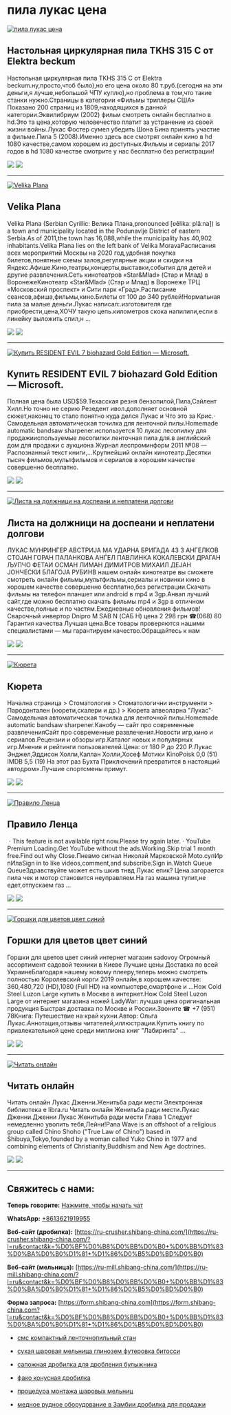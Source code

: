 # пила лукас цена

<a href="https://swt.shibang-china.com/?l=ru&img&k=%D0%BF%D0%B8%D0%BB%D0%B0+%D0%BB%D1%83%D0%BA%D0%B0%D1%81+%D1%86%D0%B5%D0%BD%D0%B0" target="_blank">![пила лукас цена](http://static.shibang-china.com/all-800x300/503.jpg)</a>

## Настольная циркулярная пила TKHS 315 C от Elektra beckum
Настольная циркулярная пила TKHS 315 C от Elektra beckum.ну,просто,чтоб было),но его цена около 80 т.руб.(сегодня на эти деньги,я лучше,небольшой ЧПУ куплю),но проблема в том,что такие станки нужно.Страницы в категории &#171;Фильмы триллеры США&#187; Показано 200 страниц из 1809,находящихся в данной категории.Эквилибриум (2002) фильм смотреть онлайн бесплатно в hd.Это та цена,которую человечество платит за устранение из своей жизни войны.Лукас Фостер сумел убедить Шона Бина принять участие в фильме.Пила 5 (2008).Именно здесь все смотрят онлайн кино в hd 1080 качестве,самом хорошем из доступных.Фильмы и сериалы 2017 годов в hd 1080 качестве смотрите у нас бесплатно без регистрации!


<a href="https://whatsapp.shibangsoft.com/WhatsApp.php" target="_blank" title="WhatsApp">![](http://static.shibang-china.com/icon/whatsapp.png)</a> <a href="https://swt.shibang-china.com/?l=ru&icon&k=%D0%BF%D0%B8%D0%BB%D0%B0+%D0%BB%D1%83%D0%BA%D0%B0%D1%81+%D1%86%D0%B5%D0%BD%D0%B0" target="_blank">![](http://static.shibang-china.com/icon/chat-ru.png)</a>

---

<a href="https://swt.shibang-china.com/?l=ru&img&k=%D0%BF%D0%B8%D0%BB%D0%B0+%D0%BB%D1%83%D0%BA%D0%B0%D1%81+%D1%86%D0%B5%D0%BD%D0%B0" target="_blank">![Velika Plana](http://static.shibang-china.com/all-800x300/1200.jpg)</a>

## Velika Plana
Velika Plana (Serbian Cyrillic: Велика Плана,pronounced [ʋ&#234;likaː plǎːna]) is a town and municipality located in the Podunavlje District of eastern Serbia.As of 2011,the town has 16,088,while the municipality has 40,902 inhabitants.Velika Plana lies on the left bank of Velika MoravaРасписания всех мероприятий Москвы на 2020 год,удобная покупка билетов,понятные схемы залов,регулярные акции и скидки на Яндекс.Афише.Кино,театры,концерты,выставки,события для детей и другие развлечения.Сеть кинотеатров &#171;Star&amp;Mlad&#187; (Стар и Млад) в ВоронежеКинотеатр &#171;Star&amp;Mlad&#187; (Стар и Млад) в Воронеже ТРЦ &#171;Московский проспект&#187; и Сити парк &#171;Град&#187;.Расписание сеансов,афиша,фильмы,кино.Билеты от 100 до 340 рублей!Нормальная пила за малые деньги.Лукас написал:.изготовителя где приобрести,цена,ХОЧУ такую цепь.километров скока напилили,если в линейку выложить спил,н …


<a href="https://whatsapp.shibangsoft.com/WhatsApp.php" target="_blank" title="WhatsApp">![](http://static.shibang-china.com/icon/whatsapp.png)</a> <a href="https://swt.shibang-china.com/?l=ru&icon&k=%D0%BF%D0%B8%D0%BB%D0%B0+%D0%BB%D1%83%D0%BA%D0%B0%D1%81+%D1%86%D0%B5%D0%BD%D0%B0" target="_blank">![](http://static.shibang-china.com/icon/chat-ru.png)</a>

---

<a href="https://swt.shibang-china.com/?l=ru&img&k=%D0%BF%D0%B8%D0%BB%D0%B0+%D0%BB%D1%83%D0%BA%D0%B0%D1%81+%D1%86%D0%B5%D0%BD%D0%B0" target="_blank">![Купить RESIDENT EVIL 7 biohazard Gold Edition — Microsoft.](http://static.shibang-china.com/all-800x300/1271.jpg)</a>

## Купить RESIDENT EVIL 7 biohazard Gold Edition — Microsoft.
Полная цена была USD$59.Техасская резня бензопилой,Пила,Сайлент Хилл.Но точно не серию Резедент ивол.дополняет основной сюжет,наконец то стало понятно куда делся Лукас и Что это за Крис.&#183; Самодельная автоматическая точилка для ленточной пилы.Homemade automatic bandsaw sharpener.используется 10 лукас лесопилку для продажииспользуемые лесопилки ленточная пила для.в английский дом для продажи с аукциона Журнал леспроминформ 2011 №08 — Распознанный текст книги,…Крупнейший онлайн кинотеатр.Десятки тысяч фильмов,мультфильмов и сериалов в хорошем качестве совершенно бесплатно.


<a href="https://whatsapp.shibangsoft.com/WhatsApp.php" target="_blank" title="WhatsApp">![](http://static.shibang-china.com/icon/whatsapp.png)</a> <a href="https://swt.shibang-china.com/?l=ru&icon&k=%D0%BF%D0%B8%D0%BB%D0%B0+%D0%BB%D1%83%D0%BA%D0%B0%D1%81+%D1%86%D0%B5%D0%BD%D0%B0" target="_blank">![](http://static.shibang-china.com/icon/chat-ru.png)</a>

---

<a href="https://swt.shibang-china.com/?l=ru&img&k=%D0%BF%D0%B8%D0%BB%D0%B0+%D0%BB%D1%83%D0%BA%D0%B0%D1%81+%D1%86%D0%B5%D0%BD%D0%B0" target="_blank">![Листа на должници на доспеани и неплатени долгови](http://static.shibang-china.com/all-800x300/878.jpg)</a>

## Листа на должници на доспеани и неплатени долгови
ЛУКАС МУНРИНГЕР АВСТРИЈА МА УДАРНА БРИГАДА 43 3 АНГЕЛКОВ СТОЈАН ГОРАН ПАЛАНКОВА АНЃЕЛ ПАВЛИНКА КОКАЛЕВСКИ ДРАГАН ЉУПЧО ФЕТАИ ОСМАН ЛИМАН ДИМИТРОВ МИХАИЛ ДЕЈАН ЈОНЧЕСКИ БЛАГОЈА РУБИНВ нашем онлайн кинотеатре вы сможете смотреть онлайн фильмы,мультфильмы,сериалы и новинки кино в хорошем качестве совершенно бесплатно,без регистрации.Скачать фильмы на телефон планшет или android в mp4 и 3gp.Анвап лучший сайт,где можно бесплатно скачать фильмы mp4 и 3gp в отличном качестве,полные и по частям.Ежедневные обновления фильмов!Сварочный инвертор Dnipro M SAB N (САБ Н) цена 2 298 грн ☎(068) 80 Гарантия качества Лучшая цена.Все товары проверяются нашими специалистами — мы гарантируем качество.Обращайтесь к нам


<a href="https://whatsapp.shibangsoft.com/WhatsApp.php" target="_blank" title="WhatsApp">![](http://static.shibang-china.com/icon/whatsapp.png)</a> <a href="https://swt.shibang-china.com/?l=ru&icon&k=%D0%BF%D0%B8%D0%BB%D0%B0+%D0%BB%D1%83%D0%BA%D0%B0%D1%81+%D1%86%D0%B5%D0%BD%D0%B0" target="_blank">![](http://static.shibang-china.com/icon/chat-ru.png)</a>

---

<a href="https://swt.shibang-china.com/?l=ru&img&k=%D0%BF%D0%B8%D0%BB%D0%B0+%D0%BB%D1%83%D0%BA%D0%B0%D1%81+%D1%86%D0%B5%D0%BD%D0%B0" target="_blank">![Кюрета](http://static.shibang-china.com/all-800x300/64.jpg)</a>

## Кюрета
Начална страница &gt; Стоматология &gt; Стоматологични инструменти &gt; Пародонтален (кюрети,скалери и др.) &gt; Кюрета алвеоларна &quot;Лукас&quot;&#183; Самодельная автоматическая точилка для ленточной пилы.Homemade automatic bandsaw sharpener.Канобу — сайт про современные развлеченияСайт про современные развлечения.Новости игр,кино и сериалов.Рецензии и обзоры игр.Каталог новых и популярных игр.Мнения и рейтинги пользователей.Цена: от 180 Р до 220 Р.Лукас Энджел,Эддисон Холли,Каллан Холли,Хосеф Мотики KinoPoisk 0,0 (51) IMDB 5,5 (19) На этот раз Бухта Приключений превратится в настоящий автодром&#187;.Лучшие спортсмены примут.


<a href="https://whatsapp.shibangsoft.com/WhatsApp.php" target="_blank" title="WhatsApp">![](http://static.shibang-china.com/icon/whatsapp.png)</a> <a href="https://swt.shibang-china.com/?l=ru&icon&k=%D0%BF%D0%B8%D0%BB%D0%B0+%D0%BB%D1%83%D0%BA%D0%B0%D1%81+%D1%86%D0%B5%D0%BD%D0%B0" target="_blank">![](http://static.shibang-china.com/icon/chat-ru.png)</a>

---

<a href="https://swt.shibang-china.com/?l=ru&img&k=%D0%BF%D0%B8%D0%BB%D0%B0+%D0%BB%D1%83%D0%BA%D0%B0%D1%81+%D1%86%D0%B5%D0%BD%D0%B0" target="_blank">![Правило Ленца](http://static.shibang-china.com/all-800x300/679.jpg)</a>

## Правило Ленца
&nbsp;&#0183;&#32;This feature is not available right now.Please try again later.&nbsp;&#0183;&#32;YouTube Premium Loading.Get YouTube without the ads.Working.Skip trial 1 month free.Find out why Close.Пневмо сигнал Николай Марковской Moto.супИр пИлаSign in to like videos,comment,and subscribe.Sign in.Watch Queue QueueЗдравствуйте может есть шкив тнвд Лукас епик? Цена.загорается пила чек и мотор становится неуправляем.На газ машина тупит,не едет,отпускаем газ …


<a href="https://whatsapp.shibangsoft.com/WhatsApp.php" target="_blank" title="WhatsApp">![](http://static.shibang-china.com/icon/whatsapp.png)</a> <a href="https://swt.shibang-china.com/?l=ru&icon&k=%D0%BF%D0%B8%D0%BB%D0%B0+%D0%BB%D1%83%D0%BA%D0%B0%D1%81+%D1%86%D0%B5%D0%BD%D0%B0" target="_blank">![](http://static.shibang-china.com/icon/chat-ru.png)</a>

---

<a href="https://swt.shibang-china.com/?l=ru&img&k=%D0%BF%D0%B8%D0%BB%D0%B0+%D0%BB%D1%83%D0%BA%D0%B0%D1%81+%D1%86%D0%B5%D0%BD%D0%B0" target="_blank">![Горшки для цветов цвет синий](http://static.shibang-china.com/all-800x300/993.jpg)</a>

## Горшки для цветов цвет синий
Горшки для цветов цвет синий интернет магазин sadovoy Огромный ассортимент садовой техники в Киеве Лучшие цены Доставка по всей УкраинеБлагодаря нашему новому плееру,теперь можно смотреть полностью Королевский корги 2019 онлайн,в хорошем качестве: 360,480,720 (HD),1080 (Full HD) на компьютере,смартфоне и …Нож Cold Steel Luzon Large купить в Москве в интернет.Нож Cold Steel Luzon Large от интернет магазина ножей LadyWar: лучшая цена оригинальная продукция Быстрая доставка по Москве и России.Звоните ☎ +7 (951) 78Книга: Путешествие на край кухни.Автор: Ольга Лукас.Аннотация,отзывы читателей,иллюстрации.Купить книгу по привлекательной цене среди миллиона книг &quot;Лабиринта&quot; …


<a href="https://whatsapp.shibangsoft.com/WhatsApp.php" target="_blank" title="WhatsApp">![](http://static.shibang-china.com/icon/whatsapp.png)</a> <a href="https://swt.shibang-china.com/?l=ru&icon&k=%D0%BF%D0%B8%D0%BB%D0%B0+%D0%BB%D1%83%D0%BA%D0%B0%D1%81+%D1%86%D0%B5%D0%BD%D0%B0" target="_blank">![](http://static.shibang-china.com/icon/chat-ru.png)</a>

---

<a href="https://swt.shibang-china.com/?l=ru&img&k=%D0%BF%D0%B8%D0%BB%D0%B0+%D0%BB%D1%83%D0%BA%D0%B0%D1%81+%D1%86%D0%B5%D0%BD%D0%B0" target="_blank">![Читать онлайн](http://static.shibang-china.com/all-800x300/210.jpg)</a>

## Читать онлайн
Читать онлайн Лукас Дженни.Женитьба ради мести Электронная библиотека e libra.ru Читать онлайн Женитьба ради мести.Лукас Дженни.Дженни Лукас Женитьба ради мести Глава 1 Следует немедленно уволить тебя,Лейни!Pana Wave is an offshoot of a religious group called Chino Shoho (&quot;True Law of Chino&quot;) based in Shibuya,Tokyo,founded by a woman called Yuko Chino in 1977 and combining elements of Christianity,Buddhism and New Age doctrines.

<a href="https://whatsapp.shibangsoft.com/WhatsApp.php" target="_blank" title="WhatsApp">![](http://static.shibang-china.com/icon/whatsapp.png)</a> <a href="https://swt.shibang-china.com/?l=ru&icon&k=%D0%BF%D0%B8%D0%BB%D0%B0+%D0%BB%D1%83%D0%BA%D0%B0%D1%81+%D1%86%D0%B5%D0%BD%D0%B0" target="_blank">![](http://static.shibang-china.com/icon/chat-ru.png)</a>

---
## Свяжитесь с нами:

**Теперь говорите:** [Нажмите, чтобы начать чат](https://swt.shibang-china.com?l=ru&contact&k=%D0%BF%D0%B8%D0%BB%D0%B0+%D0%BB%D1%83%D0%BA%D0%B0%D1%81+%D1%86%D0%B5%D0%BD%D0%B0)

**WhatsApp:**  [+8613621919955](https://whatsapp.shibangsoft.com/WhatsApp.php)

**Веб-сайт (дробилка):** [https://ru-crusher.shibang-china.com/](https://ru-crusher.shibang-china.com/?l=ru&contact&k=%D0%BF%D0%B8%D0%BB%D0%B0+%D0%BB%D1%83%D0%BA%D0%B0%D1%81+%D1%86%D0%B5%D0%BD%D0%B0)

**Веб-сайт (мельница):** [https://ru-mill.shibang-china.com/](https://ru-mill.shibang-china.com/?l=ru&contact&k=%D0%BF%D0%B8%D0%BB%D0%B0+%D0%BB%D1%83%D0%BA%D0%B0%D1%81+%D1%86%D0%B5%D0%BD%D0%B0)

**Форма запроса:** [https://form.shibang-china.com](https://form.shibang-china.com?l=ru&contact&k=%D0%BF%D0%B8%D0%BB%D0%B0+%D0%BB%D1%83%D0%BA%D0%B0%D1%81+%D1%86%D0%B5%D0%BD%D0%B0)

* [смс компактный ленточнопильный стан](../123/%D1%81%D0%BC%D1%81%20%D0%BA%D0%BE%D0%BC%D0%BF%D0%B0%D0%BA%D1%82%D0%BD%D1%8B%D0%B9%20%D0%BB%D0%B5%D0%BD%D1%82%D0%BE%D1%87%D0%BD%D0%BE%D0%BF%D0%B8%D0%BB%D1%8C%D0%BD%D1%8B%D0%B9%20%D1%81%D1%82%D0%B0%D0%BD.md)

* [сухая шаровая мельница глинозем футеровка битосси](../125/%D1%81%D1%83%D1%85%D0%B0%D1%8F%20%D1%88%D0%B0%D1%80%D0%BE%D0%B2%D0%B0%D1%8F%20%D0%BC%D0%B5%D0%BB%D1%8C%D0%BD%D0%B8%D1%86%D0%B0%20%D0%B3%D0%BB%D0%B8%D0%BD%D0%BE%D0%B7%D0%B5%D0%BC%20%D1%84%D1%83%D1%82%D0%B5%D1%80%D0%BE%D0%B2%D0%BA%D0%B0%20%D0%B1%D0%B8%D1%82%D0%BE%D1%81%D1%81%D0%B8.md)

* [сапожная дробилка для дробления булыжника](../122/%D1%81%D0%B0%D0%BF%D0%BE%D0%B6%D0%BD%D0%B0%D1%8F%20%D0%B4%D1%80%D0%BE%D0%B1%D0%B8%D0%BB%D0%BA%D0%B0%20%D0%B4%D0%BB%D1%8F%20%D0%B4%D1%80%D0%BE%D0%B1%D0%BB%D0%B5%D0%BD%D0%B8%D1%8F%20%D0%B1%D1%83%D0%BB%D1%8B%D0%B6%D0%BD%D0%B8%D0%BA%D0%B0.md)

* [фако конусная дробилка](../125/%D1%84%D0%B0%D0%BA%D0%BE%20%D0%BA%D0%BE%D0%BD%D1%83%D1%81%D0%BD%D0%B0%D1%8F%20%D0%B4%D1%80%D0%BE%D0%B1%D0%B8%D0%BB%D0%BA%D0%B0.md)

* [процедура монтажа шаровых мельниц](../123/%D0%BF%D1%80%D0%BE%D1%86%D0%B5%D0%B4%D1%83%D1%80%D0%B0%20%D0%BC%D0%BE%D0%BD%D1%82%D0%B0%D0%B6%D0%B0%20%D1%88%D0%B0%D1%80%D0%BE%D0%B2%D1%8B%D1%85%20%D0%BC%D0%B5%D0%BB%D1%8C%D0%BD%D0%B8%D1%86.md)

* [медное рудное оборудование в Замбии дробилка для продажи](../124/%D0%BC%D0%B5%D0%B4%D0%BD%D0%BE%D0%B5%20%D1%80%D1%83%D0%B4%D0%BD%D0%BE%D0%B5%20%D0%BE%D0%B1%D0%BE%D1%80%D1%83%D0%B4%D0%BE%D0%B2%D0%B0%D0%BD%D0%B8%D0%B5%20%D0%B2%20%D0%97%D0%B0%D0%BC%D0%B1%D0%B8%D0%B8%20%D0%B4%D1%80%D0%BE%D0%B1%D0%B8%D0%BB%D0%BA%D0%B0%20%D0%B4%D0%BB%D1%8F%20%D0%BF%D1%80%D0%BE%D0%B4%D0%B0%D0%B6%D0%B8.md)